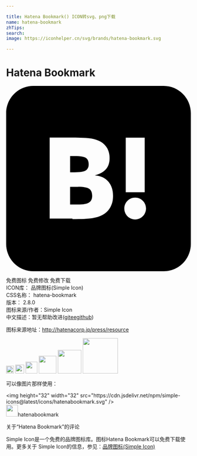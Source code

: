 ```yaml
---

title: Hatena Bookmark() ICON转svg、png下载
name: hatena-bookmark
zhTips: 
search: 
image: https://iconhelper.cn/svg/brands/hatena-bookmark.svg

---
```


# Hatena Bookmark  <small style="font-size: 60%;font-weight: 100"></small>

<div id="svg" class="svg-wrap">
<svg role="img" viewBox="0 0 24 24" xmlns="http://www.w3.org/2000/svg"><title>Hatena Bookmark icon</title><path d="M20.47 0C22.42 0 24 1.58 24 3.53v16.94c0 1.95-1.58 3.53-3.53 3.53H3.53C1.58 24 0 22.42 0 20.47V3.53C0 1.58 1.58 0 3.53 0h16.94zm-3.705 14.47c-.78 0-1.41.63-1.41 1.41s.63 1.414 1.41 1.414 1.41-.645 1.41-1.425-.63-1.41-1.41-1.41zM8.61 17.247c1.2 0 2.056-.042 2.58-.12.526-.084.976-.222 1.32-.412.45-.232.78-.564 1.02-.99s.36-.915.36-1.48c0-.78-.21-1.403-.63-1.87-.42-.48-.99-.734-1.74-.794.66-.18 1.156-.45 1.456-.81.315-.344.465-.824.465-1.424 0-.48-.103-.885-.3-1.26-.21-.36-.493-.645-.883-.87-.345-.195-.735-.315-1.215-.405-.464-.074-1.29-.12-2.474-.12H5.654v10.486H8.61zm.736-4.185c.705 0 1.185.088 1.44.262.27.18.39.495.39.93 0 .405-.135.69-.42.855-.27.18-.765.254-1.44.254H8.31v-2.297h1.05zm8.656.706v-7.06h-2.46v7.06H18zM8.925 9.08c.71 0 1.185.08 1.432.24.245.16.367.435.367.83 0 .38-.13.646-.39.804-.265.154-.747.232-1.452.232h-.57V9.08h.615z"/></svg>
</div>
<detail full-name='hatena-bookmark'></detail>

<div class="detail-page">
<p>
<span><span class="badge-success badge">免费图标</span> <span class="badge-success badge">免费修改</span>  <span class="badge-success badge">免费下载</span> </span>
<br/>
<span>
ICON库：
<span class="badge-secondary badge">品牌图标(Simple Icon)</span> 
</span>
<br/>
<span>
CSS名称：
<span class="badge-secondary badge">hatena-bookmark</span> 
</span>

<br/>
<span>
版本：
<span class="badge-secondary badge">2.8.0</span> 
</span>
<br/>
<span>图标来源/作者：<span class="badge-light badge">Simple Icon</span></span> 
<br/>
<span class="zh-detail">中文描述：暂无<span class="help-link"><span>帮助改进</span>(<a href="https://gitee.com/liuwave/icon-helper/edit/master/json/brands/hatena-bookmark.json" target="_blank" rel="noopener noreferrer">gitee</a><a href="https://github.com/liuwave/icon-helper/edit/master/json/brands/hatena-bookmark.json" target="_blank" rel="noopener noreferrer">github</a></span>)</span><br/>
</p>
</div><div class="description description alert alert-light"><p>图标来源地址：<a href="http://hatenacorp.jp/press/resource" target="_blank" rel="noopener noreferrer">http://hatenacorp.jp/press/resource</a></p></div>
<div class="alert alert-dark">
<img height="21" width="21" src="https://cdn.jsdelivr.net/npm/simple-icons@latest/icons/hatenabookmark.svg" />
<img height="24" width="24" src="https://cdn.jsdelivr.net/npm/simple-icons@latest/icons/hatenabookmark.svg" />
<img height="32" width="32" src="https://cdn.jsdelivr.net/npm/simple-icons@latest/icons/hatenabookmark.svg" />
<img height="48" width="48" src="https://cdn.jsdelivr.net/npm/simple-icons@latest/icons/hatenabookmark.svg" />
<img height="64" width="64" src="https://cdn.jsdelivr.net/npm/simple-icons@latest/icons/hatenabookmark.svg" />
<img height="96" width="96" src="https://cdn.jsdelivr.net/npm/simple-icons@latest/icons/hatenabookmark.svg" />

</div>
<div>
  <p>可以像图片那样使用：    
  </p>
  <div class="alert alert-primary" style="font-size: 14px">
    &lt;img height="32" width="32" src="https://cdn.jsdelivr.net/npm/simple-icons@latest/icons/hatenabookmark.svg" /&gt;
    <copy-btn content='<img height="32" width="32" src="https://cdn.jsdelivr.net/npm/simple-icons@latest/icons/hatenabookmark.svg" />'></copy-btn>
  </div>
  <div class="alert alert-secondary">
    <img height="32" width="32" src="https://cdn.jsdelivr.net/npm/simple-icons@latest/icons/hatenabookmark.svg" />hatenabookmark
    <copy-btn content="hatenabookmark" btn-title="复制图标名称"></copy-btn>
  </div>
</div>

<Vssue title="关于“Hatena Bookmark”的评论" >关于“Hatena Bookmark”的评论</Vssue>


<div><p>Simple Icon是一个免费的品牌图标库。图标Hatena Bookmark可以免费下载使用。更多关于  Simple Icon的信息，参见：<a target="_blank" href="https://iconhelper.cn/brands.html">品牌图标(Simple Icon)</a>
</p></div>
